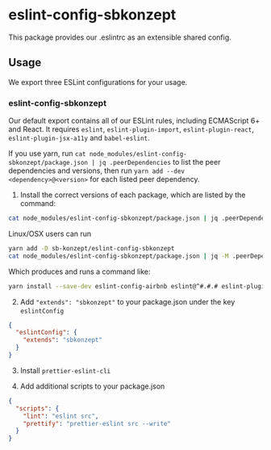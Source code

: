 # eslint-config-sbkonzept

This package provides our .eslintrc as an extensible shared config.

## Usage

We export three ESLint configurations for your usage.

### eslint-config-sbkonzept

Our default export contains all of our ESLint rules, including ECMAScript 6+ and React. It requires `eslint`, `eslint-plugin-import`, `eslint-plugin-react`, `eslint-plugin-jsx-a11y` and `babel-eslint`.

If you use yarn, run `cat node_modules/eslint-config-sbkonzept/package.json | jq .peerDependencies` to list the peer dependencies and versions, then run `yarn add --dev <dependency>@<version>` for each listed peer dependency.

1. Install the correct versions of each package, which are listed by the command:

  ```sh
  cat node_modules/eslint-config-sbkonzept/package.json | jq .peerDependencies
  ```

  Linux/OSX users can run

  ```sh
  yarn add -D sb-konzept/eslint-config-sbkonzept
  cat node_modules/eslint-config-sbkonzept/package.json | jq -M .peerDependencies | command sed 's/[\{\},]//g ; s/: /@/g' | xargs yarn add -D
  ```

  Which produces and runs a command like:

  ```sh
  yarn install --save-dev eslint-config-airbnb eslint@^#.#.# eslint-plugin-jsx-a11y@^#.#.# eslint-plugin-import@^#.#.# eslint-plugin-react@^#.#.# babel-eslint@^#.#.#
  ```

2. Add `"extends": "sbkonzept"` to your package.json under the key `eslintConfig`

  ```json
  {
    "eslintConfig": {
      "extends": "sbkonzept"
    }
  }
  ```

3. Install `prettier-eslint-cli`

4. Add additional scripts to your package.json

  ```json
  {
    "scripts": {
      "lint": "eslint src",
      "prettify": "prettier-eslint src --write"
    }
  }
  ```

